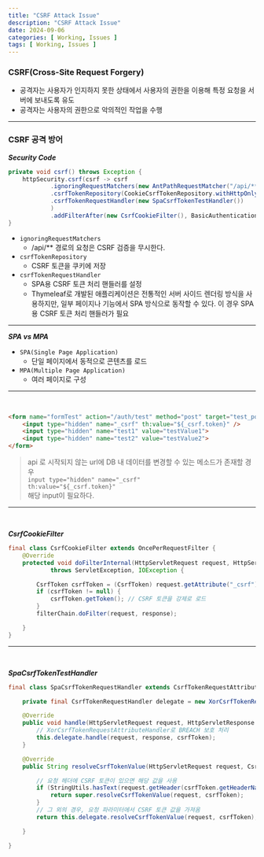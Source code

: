 ```yaml
---
title: "CSRF Attack Issue"
description: "CSRF Attack Issue"
date: 2024-09-06
categories: [ Working, Issues ]
tags: [ Working, Issues ]
---
```


### CSRF(Cross-Site Request Forgery)

- 공격자는 사용자가 인지하지 못한 상태에서 사용자의 권한을 이용해 특정 요청을 서버에 보내도록 유도
- 공격자는 사용자의 권한으로 악의적인 작업을 수행

<hr>

### CSRF 공격 방어

***Security Code***

```java
private void csrf() throws Exception {
    httpSecurity.csrf(csrf -> csrf
            .ignoringRequestMatchers(new AntPathRequestMatcher("/api/**"))
            .csrfTokenRepository(CookieCsrfTokenRepository.withHttpOnlyFalse())
            .csrfTokenRequestHandler(new SpaCsrfTokenTestHandler())
            )
            .addFilterAfter(new CsrfCookieFilter(), BasicAuthenticationFilter.class);
}
```
- `ignoringRequestMatchers`
  - /api/** 경로의 요청은 CSRF 검증을 무시한다. 
- `csrfTokenRepository`
  - CSRF 토큰을 쿠키에 저장
- `csrfTokenRequestHandler`
  - SPA용 CSRF 토큰 처리 핸들러를 설정
  - Thymeleaf로 개발된 애플리케이션은 전통적인 서버 사이드 렌더링 방식을 사용하지만, 일부 페이지나 기능에서 SPA 방식으로 동작할 수 있다. 이 경우 SPA용 CSRF 토큰 처리 핸들러가 필요
  
<hr>

***SPA vs MPA***

- `SPA(Single Page Application)`
  - 단일 페이지에서 동적으로 콘텐츠를 로드
- `MPA(Multiple Page Application)`
  - 여러 페이지로 구성

<hr>
<br/>

```html
<form name="formTest" action="/auth/test" method="post" target="test_popup">
    <input type="hidden" name="_csrf" th:value="${_csrf.token}" />
    <input type="hidden" name="test1" value="testValue1">
    <input type="hidden" name="test2" value="testValue2">
</form>
```
> api 로 시작되지 않는 url에 DB 내 데이터를 변경할 수 있는 메소드가 존재할 경우  
> <code>input type="hidden" name="_csrf" th:value="${_csrf.token}"</code>   
> 해당 input이 필요하다.    

<hr>
<br/>

***CsrfCookieFilter***

```java
final class CsrfCookieFilter extends OncePerRequestFilter {
    @Override
    protected void doFilterInternal(HttpServletRequest request, HttpServletResponse response, FilterChain filterChain)
            throws ServletException, IOException {

        CsrfToken csrfToken = (CsrfToken) request.getAttribute("_csrf");
        if (csrfToken != null) {
            csrfToken.getToken(); // CSRF 토큰을 강제로 로드
        }
        filterChain.doFilter(request, response);

    }
}
```

<hr>
<br/>

***SpaCsrfTokenTestHandler***

```java
final class SpaCsrfTokenRequestHandler extends CsrfTokenRequestAttributeHandler implements CsrfTokenRequestHandler {

    private final CsrfTokenRequestHandler delegate = new XorCsrfTokenRequestAttributeHandler();

    @Override
    public void handle(HttpServletRequest request, HttpServletResponse response, Supplier<CsrfToken> csrfToken) {
        // XorCsrfTokenRequestAttributeHandler로 BREACH 보호 처리
        this.delegate.handle(request, response, csrfToken);
    }

    @Override
    public String resolveCsrfTokenValue(HttpServletRequest request, CsrfToken csrfToken) {

        // 요청 헤더에 CSRF 토큰이 있으면 해당 값을 사용
        if (StringUtils.hasText(request.getHeader(csrfToken.getHeaderName()))) {
            return super.resolveCsrfTokenValue(request, csrfToken);
        }
        // 그 외의 경우, 요청 파라미터에서 CSRF 토큰 값을 가져옴
        return this.delegate.resolveCsrfTokenValue(request, csrfToken);

    }

}
```